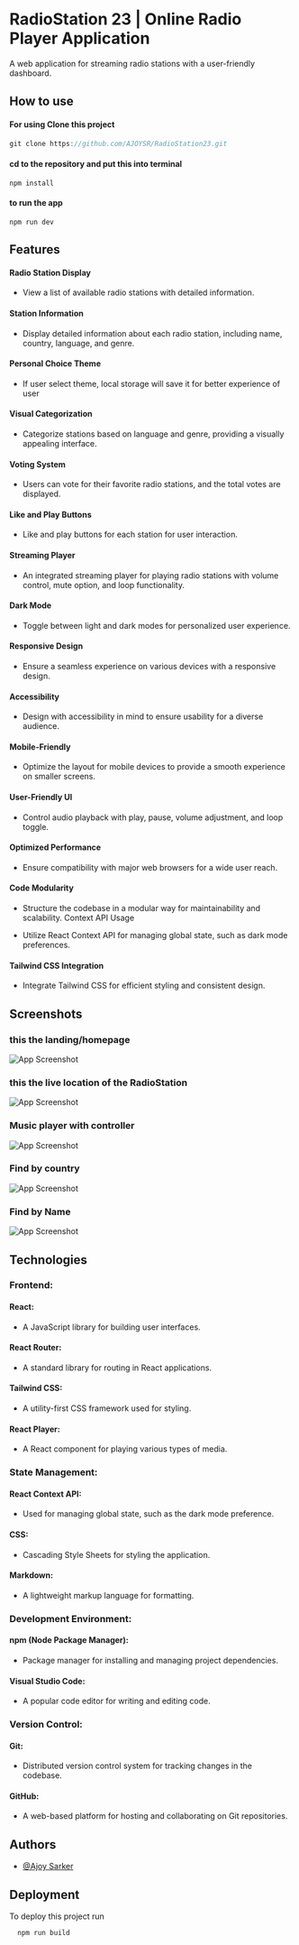 
# RadioStation 23 | Online Radio Player Application

A web application for streaming radio stations with a user-friendly dashboard. 

## How to use
#### For using Clone this project

```javascript
git clone https://github.com/AJOYSR/RadioStation23.git

```

#### cd to the repository and  put this into terminal
```npm
npm install

```
#### to run the app
```npm
npm run dev

```



## Features
#### Radio Station Display

* View a list of available radio stations with detailed information.
#### Station Information

* Display detailed information about each radio station, including name, country, language, and genre.

#### Personal Choice Theme
* If user select theme, local storage will save it for better experience of user
#### Visual Categorization

* Categorize stations based on language and genre, providing a visually appealing interface.
#### Voting System

* Users can vote for their favorite radio stations, and the total votes are displayed.
#### Like and Play Buttons

* Like and play buttons for each station for user interaction.
#### Streaming Player

* An integrated streaming player for playing radio stations with volume control, mute option, and loop functionality.
#### Dark Mode

* Toggle between light and dark modes for personalized user experience.
#### Responsive Design

* Ensure a seamless experience on various devices with a responsive design.
#### Accessibility

* Design with accessibility in mind to ensure usability for a diverse audience.

####  Mobile-Friendly

* Optimize the layout for mobile devices to provide a smooth experience on smaller screens.

#### User-Friendly UI
* Control audio playback with play, pause, volume adjustment, and loop toggle.



#### Optimized Performance

* Ensure compatibility with major web browsers for a wide user reach.

#### Code Modularity

* Structure the codebase in a modular way for maintainability and scalability.
Context API Usage

* Utilize React Context API for managing global state, such as dark mode preferences.
#### Tailwind CSS Integration

* Integrate Tailwind CSS for efficient styling and consistent design.

## Screenshots
### this the landing/homepage
![App Screenshot](https://iili.io/JlK2uLb.png) 

### this the live location of the RadioStation
![App Screenshot](https://iili.io/JlKlfDX.png
) 

### Music player with controller
![App Screenshot](https://iili.io/JlKlYxe.png
) 

### Find by country
![App Screenshot](https://iili.io/JlKlPXn.png
) 

### Find by Name
![App Screenshot](https://iili.io/JlK13ZX.png
) 




## Technologies 
### Frontend:

#### React: 
* A JavaScript library for building user interfaces.

#### React Router: 
* A standard library for routing in React applications.

#### Tailwind CSS: 
* A utility-first CSS framework used for styling.

#### React Player:
 * A React component for playing various types of media.

### State Management:

#### React Context API: 
* Used for managing global state, such as the dark mode preference.

#### CSS:
 * Cascading Style Sheets for styling the application.


####  Markdown: 
* A lightweight markup language for formatting.
### Development Environment:

#### npm (Node Package Manager): 
* Package manager for installing and managing project dependencies.
#### Visual Studio Code:
* A popular code editor for writing and editing code.

### Version Control:

#### Git:
* Distributed version control system for tracking changes in the codebase.
#### GitHub: 
* A web-based platform for hosting and collaborating on Git repositories.


## Authors

- [@Ajoy Sarker](https://www.github.com/AJOYSR)


## Deployment

To deploy this project run

```bash
  npm run build
```

